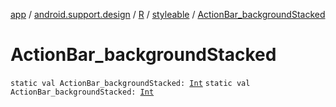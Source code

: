[app](../../../index.md) / [android.support.design](../../index.md) / [R](../index.md) / [styleable](index.md) / [ActionBar_backgroundStacked](.)

# ActionBar_backgroundStacked

`static val ActionBar_backgroundStacked: `[`Int`](https://kotlinlang.org/api/latest/jvm/stdlib/kotlin/-int/index.html)
`static val ActionBar_backgroundStacked: `[`Int`](https://kotlinlang.org/api/latest/jvm/stdlib/kotlin/-int/index.html)